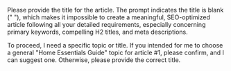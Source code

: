 Please provide the title for the article. The prompt indicates the title is blank (" "), which makes it impossible to create a meaningful, SEO-optimized article following all your detailed requirements, especially concerning primary keywords, compelling H2 titles, and meta descriptions.

To proceed, I need a specific topic or title. If you intended for me to choose a general "Home Essentials Guide" topic for article #1, please confirm, and I can suggest one. Otherwise, please provide the correct title.